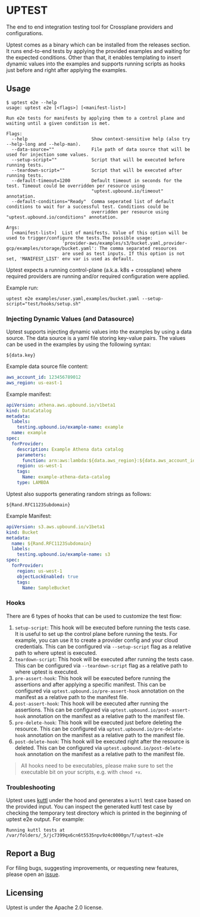 # UPTEST

The end to end integration testing tool for Crossplane providers and configurations.

Uptest comes as a binary which can be installed from the releases section. It runs end-to-end tests
by applying the provided examples and waiting for the expected conditions. Other than that, it enables templating to
insert dynamic values into the examples and supports running scripts as hooks just before and right after applying
the examples.

## Usage

```shell
$ uptest e2e --help
usage: uptest e2e [<flags>] [<manifest-list>]

Run e2e tests for manifests by applying them to a control plane and waiting until a given condition is met.

Flags:
  --help                        Show context-sensitive help (also try --help-long and --help-man).
  --data-source=""              File path of data source that will be used for injection some values.
  --setup-script=""             Script that will be executed before running tests.
  --teardown-script=""          Script that will be executed after running tests.
  --default-timeout=1200        Default timeout in seconds for the test. Timeout could be overridden per resource using
                                "uptest.upbound.io/timeout" annotation.
  --default-conditions="Ready"  Comma seperated list of default conditions to wait for a successful test. Conditions could be
                                overridden per resource using "uptest.upbound.io/conditions" annotation.

Args:
  [<manifest-list>]  List of manifests. Value of this option will be used to trigger/configure the tests.The possible usage:
                     'provider-aws/examples/s3/bucket.yaml,provider-gcp/examples/storage/bucket.yaml': The comma separated resources
                     are used as test inputs. If this option is not set, 'MANIFEST_LIST' env var is used as default.
```

Uptest expects a running control-plane (a.k.a. k8s + crossplane) where required providers are running and/or required
configuration were applied.

Example run: 

```shell
uptest e2e examples/user.yaml,examples/bucket.yaml --setup-script="test/hooks/setup.sh"
```

### Injecting Dynamic Values (and Datasource)

Uptest supports injecting dynamic values into the examples by using a data source. The data source is a yaml file
storing key-value pairs. The values can be used in the examples by using the following syntax:

```
${data.key}
```

Example data source file content:

```yaml
aws_account_id: 123456789012
aws_region: us-east-1
```

Example manifest:

```yaml
apiVersion: athena.aws.upbound.io/v1beta1
kind: DataCatalog
metadata:
  labels:
    testing.upbound.io/example-name: example
  name: example
spec:
  forProvider:
    description: Example Athena data catalog
    parameters:
      function: arn:aws:lambda:${data.aws_region}:${data.aws_account_id}:function:upbound-example-function
    region: us-west-1
    tags:
      Name: example-athena-data-catalog
    type: LAMBDA
```

Uptest also supports generating random strings as follows:

```
${Rand.RFC1123Subdomain}
```

Example Manifest:

```yaml
apiVersion: s3.aws.upbound.io/v1beta1
kind: Bucket
metadata:
  name: ${Rand.RFC1123Subdomain}
  labels:
    testing.upbound.io/example-name: s3
spec:
  forProvider:
    region: us-west-1
    objectLockEnabled: true
    tags:
      Name: SampleBucket
```

### Hooks

There are 6 types of hooks that can be used to customize the test flow:

1. `setup-script`: This hook will be executed before running the tests case. It is useful to set up the control plane
   before running the tests. For example, you can use it to create a provider config and your cloud credentials. This
   can be configured via `--setup-script` flag as a relative path to where uptest is executed.
2. `teardown-script`: This hook will be executed after running the tests case. This can be configured via
   `--teardown-script` flag as a relative path to where uptest is executed.
3. `pre-assert-hook`: This hook will be executed before running the assertions and after applying a specific manifest.
    This can be configured via `uptest.upbound.io/pre-assert-hook` annotation on the manifest as a relative path to the
    manifest file.
4. `post-assert-hook`: This hook will be executed after running the assertions. This can be configured via 
    `uptest.upbound.io/post-assert-hook` annotation on the manifest as a relative path to the manifest file.
5. `pre-delete-hook`: This hook will be executed just before deleting the resource. This can be configured via 
    `uptest.upbound.io/pre-delete-hook` annotation on the manifest as a relative path to the manifest file.
6. `post-delete-hook`: This hook will be executed right after the resource is deleted. This can be configured via
   `uptest.upbound.io/post-delete-hook` annotation on the manifest as a relative path to the manifest file.

> All hooks need to be executables, please make sure to set the executable bit on your scripts, e.g. with `chmod +x`.

### Troubleshooting

Uptest uses [kuttl](https://kuttl.dev/) under the hood and generates a `kuttl` test case based on the provided input.
You can inspect the generated kuttl test case by checking the temporary test directory which is printed in the beginning
of uptest e2e output. For example:

```shell
Running kuttl tests at /var/folders/_5/jc7399qx6cn6t5535npv9z4c0000gn/T/uptest-e2e
```

## Report a Bug

For filing bugs, suggesting improvements, or requesting new features, please
open an [issue](https://github.com/sergenyalcin/uptest/issues).

## Licensing

Uptest is under the Apache 2.0 license.

